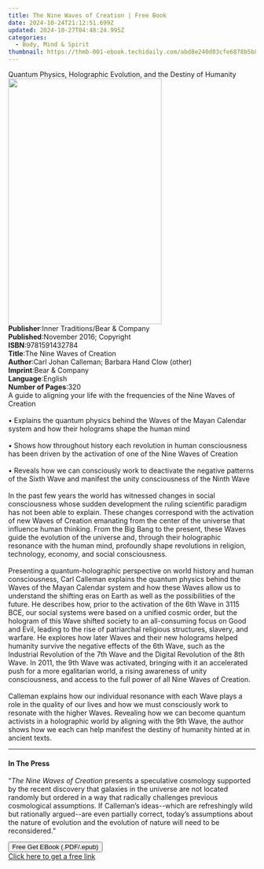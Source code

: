```yaml
---
title: The Nine Waves of Creation | Free Book
date: 2024-10-24T21:12:51.699Z
updated: 2024-10-27T04:48:24.995Z
categories:
  - Body, Mind & Spirit
thumbnail: https://thmb-001-ebook.techidaily.com/abd8e240d03cfe6878b5b8c7487b675b2987b06d8d0bdabab216fbbb36d03133.jpg
---
```

<main id="book-container">
  <div class="flex flex-col">
    <div class="book-brief flex-1 py-6 px-4 sm:p-6 md:py-10 md:px-8">
      <!-- brief-->
      <div class="book-brief-main">
        Quantum Physics, Holographic Evolution, and the Destiny of Humanity
      </div>
    </div>
    <div
      class="book-meta-info flex-1 grid gap-4 col-start-1 col-end-3 row-start-1 sm:mb-6 sm:grid-cols-4 lg:gap-6 lg:col-start-2 lg:row-end-6 lg:row-span-6 lg:mb-0"
    >
      <div
        class="book-meta-info-left place-content-center mt-4 p-4 text-sm leading-6 col-start-2 col-span-2 dark:text-slate-400"
      >
        <img
          class="w-full h-500 object-cover rounded-lg sm:h-255 sm:col-span-2 lg:col-span-full"
          src="https://img-001-ebook.techidaily.com/40416130e65ab9cd8f65fc2978557db257440b4eb5ee9561c5acf91ffb03e78b.jpg"
          alt=""
          width="312"
          height="500"
        />
      </div>
      <div
        class="book-meta-info-right mt-2 col-start-1 row-start-2 col-span-3 self-center"
      >
        <!-- meta data  -->
        <div class="flex flex-col px-4 md:px-8">
          <div class="flex-1">
            <strong>Publisher</strong>:<span class="px-2"
              >Inner Traditions/Bear &amp; Company</span
            >
          </div>
          <div class="flex-1">
            <strong>Published</strong>:<span class="px-2"
              >November 2016; Copyright</span
            >
          </div>
          <div class="flex-1">
            <strong>ISBN</strong>:<span class="px-2">9781591432784</span>
          </div>
          <div class="flex-1">
            <strong>Title</strong>:<span class="px-2"
              >The Nine Waves of Creation</span
            >
          </div>
          <div class="flex-1">
            <strong>Author</strong>:<span class="px-2"
              >Carl Johan Calleman; Barbara Hand Clow (other)</span
            >
          </div>
          <div class="flex-1">
            <strong>Imprint</strong>:<span class="px-2"
              >Bear &amp; Company</span
            >
          </div>
          <div class="flex-1">
            <strong>Language</strong>:<span class="px-2">English</span>
          </div>
          <div class="flex-1">
            <strong>Number of Pages</strong>:<span class="px-2">320</span>
          </div>
        </div>
      </div>
    </div>
    <div class="book-description flex-1 py-6 px-4 sm:p-6 md:py-10 md:px-8">
      <div class="book-description-main">
        <div accordion-content="" id="description">
          A guide to aligning your life with the frequencies of the Nine Waves
          of Creation<br /><br />• Explains the quantum physics behind the Waves
          of the Mayan Calendar system and how their holograms shape the human
          mind <br /><br />• Shows how throughout history each revolution in
          human consciousness has been driven by the activation of one of the
          Nine Waves of Creation<br /><br />• Reveals how we can consciously
          work to deactivate the negative patterns of the Sixth Wave and
          manifest the unity consciousness of the Ninth Wave<br /><br />In the
          past few years the world has witnessed changes in social consciousness
          whose sudden development the ruling scientific paradigm has not been
          able to explain. These changes correspond with the activation of new
          Waves of Creation emanating from the center of the universe that
          influence human thinking. From the Big Bang to the present, these
          Waves guide the evolution of the universe and, through their
          holographic resonance with the human mind, profoundly shape
          revolutions in religion, technology, economy, and social
          consciousness.<br /><br />Presenting a quantum-holographic perspective
          on world history and human consciousness, Carl Calleman explains the
          quantum physics behind the Waves of the Mayan Calendar system and how
          these Waves allow us to understand the shifting eras on Earth as well
          as the possibilities of the future. He describes how, prior to the
          activation of the 6th Wave in 3115 BCE, our social systems were based
          on a unified cosmic order, but the hologram of this Wave shifted
          society to an all-consuming focus on Good and Evil, leading to the
          rise of patriarchal religious structures, slavery, and warfare. He
          explores how later Waves and their new holograms helped humanity
          survive the negative effects of the 6th Wave, such as the Industrial
          Revolution of the 7th Wave and the Digital Revolution of the 8th Wave.
          In 2011, the 9th Wave was activated, bringing with it an accelerated
          push for a more egalitarian world, a rising awareness of unity
          consciousness, and access to the full power of all Nine Waves of
          Creation.<br /><br />Calleman explains how our individual resonance
          with each Wave plays a role in the quality of our lives and how we
          must consciously work to resonate with the higher Waves. Revealing how
          we can become quantum activists in a holographic world by aligning
          with the 9th Wave, the author shows how we each can help manifest the
          destiny of humanity hinted at in ancient texts.
        </div>
        <div class="accordion-fader"></div>
      </div>
    </div>
    <div class="book-excerpts flex-1 py-6 px-4 sm:p-6 md:py-10 md:px-8">
      <!-- excerpts-->
      <div class="book-excerpts-main">
        <hr />
        <h4 class="placeholder placeholder-heading">
          <span>In The Press</span>
        </h4>
        <p>
          “<i>The Nine Waves of Creation</i> presents a speculative cosmology
          supported by the recent discovery that galaxies in the universe are
          not located randomly but ordered in a way that radically challenges
          previous cosmological assumptions. If Calleman’s ideas--which are
          refreshingly wild but rationally argued--are even partially correct,
          today’s assumptions about the nature of evolution and the evolution of
          nature will need to be reconsidered.”
        </p>
      </div>
    </div>
    <div
      class="book-about-author flex-1 py-6 px-4 sm:p-6 md:py-10 md:px-8"
    ></div>
    <div class="book-free-get flex-1 py-6 px-4 sm:p-6 md:py-10 md:px-8">
      <button
        id="btn-free-get"
        class="bg-blue-500 hover:bg-blue-700 text-white font-bold py-2 px-4 rounded"
      >
        Free Get EBook (.PDF/.epub)
      </button>
      <div id="countdown-display" class="px-2 text-lg mt-2"></div>
      <a
        id="free-link"
        class="hidden bg-blue-500 hover:bg-blue-700 text-white font-bold py-2 px-4 rounded"
        href="https://www.ebooks.com/en-us/book/95782555/the-nine-waves-of-creation/carl-johan-calleman/"
        target="_blank"
        >Click here to get a free link</a
      >
    </div>
    <script>
      let countdownTime = 0;
      let countdownInterval = null;
      document
        .getElementById('btn-free-get')
        .addEventListener('click', startCountdown);
      function startCountdown() {
        countdownTime = new Date().getTime() + 60000 * 3;
        countdownInterval = setInterval(updateCountdown, 1000);
        document.getElementById('btn-free-get').disabled = true;
        document
          .getElementById('btn-free-get')
          .classList.add('bg-gray-500', 'cursor-not-allowed');
      }
      function updateCountdown() {
        let currentTime = new Date().getTime();
        let timeLeft = countdownTime - currentTime;
        let secondsLeft = Math.floor(timeLeft / 1000);
        document.getElementById('countdown-display').innerHTML =
          `Remaining time: ${secondsLeft} seconds.`;
        if (secondsLeft <= 0) {
          clearInterval(countdownInterval);
          document.getElementById('btn-free-get').classList.add('hidden');
          document.getElementById('free-link').classList.remove('hidden');
          document.getElementById('countdown-display').innerHTML = '';
        }
      }
    </script>
  </div>
</main>

<ins class="adsbygoogle"
      style="display:block"
      data-ad-client="ca-pub-7571918770474297"
      data-ad-slot="8358498916"
      data-ad-format="auto"
      data-full-width-responsive="true"></ins>
    